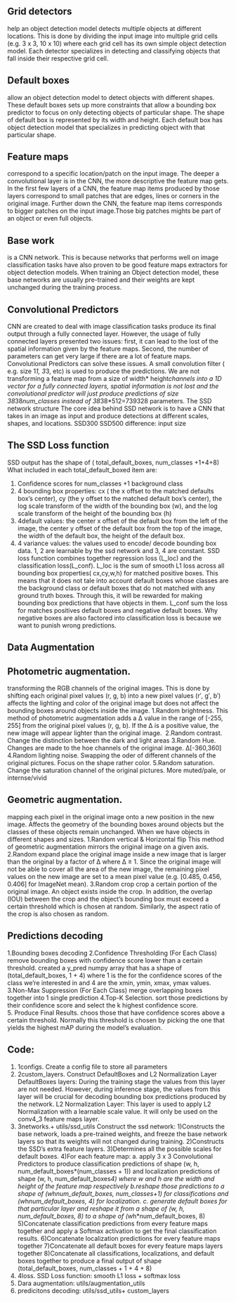 ## Grid detectors
help an object detection model detects multiple objects at different locations. This is done by dividing the input image into multiple grid cells (e.g. 3 x 3, 10 x 10) where each grid cell has its own simple object detection model. Each detector specializes in detecting and classifying objects that fall inside their respective grid cell.
## Default boxes 
allow an object detection model to detect objects with different shapes. These default boxes sets up more constraints that allow a bounding box predictor to focus on only detecting objects of particular shape. The shape of default box is represented by its width and height. Each default box has object detection model that specializes in predicting object with that particular shape.
## Feature maps 
correspond to a specific location/patch on the input image. The deeper a convolutional layer is in the CNN, the more descriptive the feature map gets. In the first few layers of a CNN, the feature map items produced by those layers correspond to small patches that are edges, lines or corners in the original image. Further down the CNN, the feature map items corresponds to bigger patches on the input image.Those big patches mights be part of an object or even full objects.
## Base work 
is a CNN network. This is because networks that performs well on image classification tasks have also proven to be good feature maps extractors for object detection models. When training an Object detection model, these base networks are usually pre-trained and their weights are kept unchanged during the training process.
## Convolutional Predictors
CNN are created to deal with image classification tasks produce its final output through a fully connected layer. However, the usage of fully connected layers presented two issues: first, it can lead to the lost of the spatial information given by the feature maps. Second, the number of parameters can get very large if there are a lot of feature maps. Convolutional Predictors can solve these issues. A small convolution filter ( e.g. size 1*1, 3*3, etc) is used to produce the predictions. We are not transforming a feature map from a size of width* height*channels into a 1D vector for a fully connected layers, spatial information is not lost and the convolutional predictor will just produce predictions of size 38*38*num_classes instead of 38*38*512=739328 parameters.
The SSD network structure
The core idea behind SSD network is to have a CNN that takes in an image as input and produce detections at different scales, shapes, and locations.
SSD300 SSD500 difference: input size 
## The SSD Loss function
SSD output has the shape of ( total_default_boxes, num_classes +1+4+8)
What included in each total_default_boxed item are:
1. Confidence scores for num_classes +1 background class
2. 4 bounding box properties: cx ( the x offset to the matched defaults box’s center), cy (the y offset to the matched default box’s center), the log scale transform of the width of the bounding box (w),  and the log scale transform of the height of the bounding box (h)
3. 4default values: the center x offset of the default box from the left of the image, the center y offset of the default box from the top of the image, the width of the default box, the height of the default box.
4. 4 variance values: the values used to encode/ decode bounding box data.
1, 2 are learnable by the ssd network and 3, 4 are constant.
SSD loss function combines together regression loss (L_loc) and the classification loss(L_conf). L_loc is the sum of smooth L1 loss across all bounding box properties( cx,cy,w,h) for matched  positive boxes. This means that it does not tale into account default boxes whose classes are the background class or default boxes that do not matched with any ground truth boxes. Through this, it will be rewarded for making bounding box predictions that have objects in them. 
L_conf sum the loss for matches positives default boxes and negative default boxes. Why negative boxes are also factored into classification loss is because we want to punish wrong predictions.
## Data Augmentation
## Photometric augmentation.
transforming the RGB channels of the original images. This is done by shifting each original pixel values (r, g, b) into a new pixel values (r′, g′, b′) affects the lighting and color of the original image but does not affect the bounding boxes around objects inside the image.
1.Random brightness. This method of photometric augmentation adds a Δ value in the range of [-255, 255] from the original pixel values (r, g, b). If the Δ is a positive value, the new image will appear lighter than the original image. 
2.Random contrast. Change the distinction between the dark and light areas
3.Random Hue. Changes are made to the hoe channels of the original image. Δ[-360,360]
4.Random lighting noise. Swapping the oder of different channels of the original pictures. Focus on the shape rather color.
5.Random saturation. Change the saturation channel of the original pictures. More muted/pale, or internse/vivid
## Geometric augmentation. 
mapping each pixel in the original image onto a new position in the new image. Affects the geometry of the bounding boxes around objects but the classes of these objects remain unchanged. When we have objects in different shapes and sizes.
1.Random vertical & Horizontal flip This method of geometric augmentation mirrors the original image on a given axis. 
2.Random expand place the original image inside a new image that is larger than the original by a factor of Δ where Δ ≥ 1. Since the original image will not be able to cover all the area of the new image, the remaining pixel values on the new image are set to a mean pixel value (e.g. [0.485, 0.456, 0.406] for ImageNet mean).
3.Random crop crop a certain portion of the original image. An object exists inside the crop. In addition, the overlap (IOU) between the crop and the object’s bounding box must exceed a certain threshold which is chosen at random. Similarly, the aspect ratio of the crop is also chosen as random.
## Predictions decoding 
1.Bounding boxes decoding
2.Confidence Thresholding (For Each Class) remove bounding boxes with confidence score lower than a certain threshold. created a y_pred numpy array that has a shape of (total_default_boxes, 1 + 4) where 1 is the for the confidence scores of the class we’re interested in and 4 are the xmin, ymin, xmax, ymax values.
3.Non-Max Suppression (For Each Class) merge overlapping boxes together into 1 single prediction
4.Top-K Selection. sort those predictions by their confidence score and select the k highest confidence score.
5. Produce Final Results. choos those that have confidence scores above a certain threshold. Normally this threshold is chosen by picking the one that yields the highest mAP during the model’s evaluation.
## Code:
1. 1configs. Create a config file to store all parameters
2. 2custom_layers. Construct DefaultBoxes and L2 Normalization Layer
DefaultBoxes layers: During the training stage the values from this layer are not needed. However, during inference stage, the values from this layer will be crucial for decoding bounding box predictions produced by the network.
L2 Normalization Layer: This layer is used to apply L2 Normalization with a learnable scale value. It will only be used on the conv4_3 feature maps layer. 
3. 3networks.+ utils/ssd_utils Construct the ssd network:
  1)Constructs the base network, loads a pre-trained weights, and freeze the base network layers so that its weights will not changed during training.
  2)Constructs the SSD’s extra feature layers.
  3)Determines all the possible scales for default boxes.
  4)For each feature map: 
	a. apply 3 x 3 Convolutional Predictors to produce classification predictions of shape (w, h, num_default_boxes*(num_classes + 1)) and localization predictions of shape (w, h, num_default_boxes*4) where w and h are the width and height of the feature map respectively
  b.reshape those predictions to a shape of (w*h*num_default_boxes, num_classes+1) for classifications and (w*h*num_default_boxes, 4) for localization. 
  c. generate default boxes for that particular layer and reshape it from a shape of (w, h, num_default_boxes, 8) to a shape of (w*h*num_default_boxes, 8)
  5)Concatenate classification predictions from every feature maps together and apply a Softmax activation to get the final classification results.
  6)Concatenate localization predictions for every feature maps together
  7)Concatenate all default boxes for every feature maps layers together
  8)Concatenate all classifications, localizations, and default boxes together to produce a final output of shape (total_default_boxes, num_classes + 1 + 4 + 8)
4. 4loss. SSD Loss function: smooth L1 loss + softmax loss
5. Dara augmentation: utils/augmentation_utils
6. predicitons decoding: utils/ssd_utils+ custom_layers
